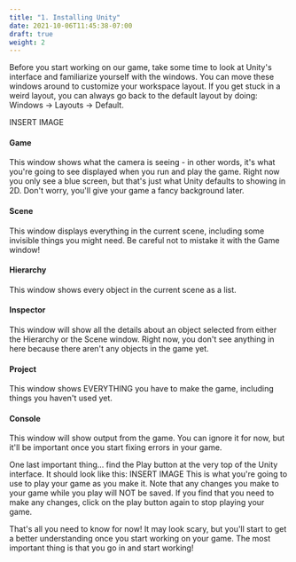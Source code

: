 ```yaml
---
title: "1. Installing Unity"
date: 2021-10-06T11:45:38-07:00
draft: true
weight: 2
---
```


Before you start working on our game, take some time to look at Unity's interface and familiarize yourself with the windows.
You can move these windows around to customize your workspace layout. If you get stuck in a weird layout, you can always go back to the default layout by doing: Windows -> Layouts -> Default.

INSERT IMAGE

#### Game

This window shows what the camera is seeing - in other words, it's what you're going to see displayed when you run and play the game.
Right now you only see a blue screen, but that's just what Unity defaults to showing in 2D. Don't worry, you'll give your game a fancy background later.

#### Scene

This window displays everything in the current scene, including some invisible things you might need. Be careful not to mistake it with the Game window!

#### Hierarchy

This window shows every object in the current scene as a list.

#### Inspector

This window will show all the details about an object selected from either the Hierarchy or the Scene window.
Right now, you don't see anything in here because there aren't any objects in the game yet.

#### Project

This window shows EVERYTHING you have to make the game, including things you haven't used yet.

#### Console

This window will show output from the game. You can ignore it for now, but it'll be important once you start fixing errors in your game.

One last important thing... find the Play button at the very top of the Unity interface. It should look like this:
INSERT IMAGE
This is what you're going to use to play your game as you make it. Note that any changes you make to your game while you play will NOT be saved. If you find that you need to make any changes, click on the play button again to stop playing your game.

That's all you need to know for now! It may look scary, but you'll start to get a better understanding once you start working on your game. The most important thing is that you go in and start working!
